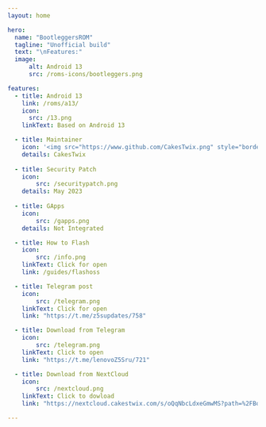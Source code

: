 ```yaml
---
layout: home

hero:
  name: "BootleggersROM"
  tagline: "Unofficial build"
  text: "\nFeatures:"
  image: 
      alt: Android 13
      src: /roms-icons/bootleggers.png

features:
  - title: Android 13
    link: /roms/a13/
    icon: 
      src: /13.png
    linkText: Based on Android 13

  - title: Maintainer
    icon: '<img src="https://www.github.com/CakesTwix.png" style="border-radius: 10%;"/>'
    details: CakesTwix
  
  - title: Security Patch
    icon: 
        src: /securitypatch.png
    details: May 2023
  
  - title: GApps
    icon: 
        src: /gapps.png
    details: Not Integrated

  - title: How to Flash
    icon: 
        src: /info.png
    linkText: Click for open
    link: /guides/flashoss

  - title: Telegram post
    icon: 
        src: /telegram.png
    linkText: Click for open
    link: "https://t.me/z5supdates/758"

  - title: Download from Telegram
    icon: 
        src: /telegram.png
    linkText: Click to open
    link: "https://t.me/lenovoZ5Sru/721"

  - title: Download from NextCloud
    icon: 
        src: /nextcloud.png
    linkText: Click to dowload
    link: "https://nextcloud.cakestwix.com/s/oQqNbcLdxeGmwMS?path=%2FBootleggersROM"

---
```




